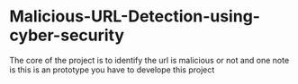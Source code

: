 # Malicious-URL-Detection-using-cyber-security
The core of the project is to identify the url is malicious or not and one note is this is an prototype you have to develope this project
